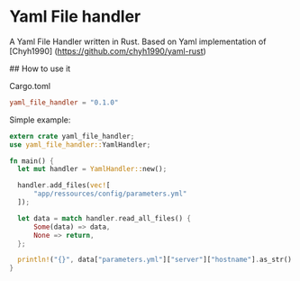 # Yaml File handler

A Yaml File Handler written in Rust. Based on Yaml implementation of [Chyh1990]
(https://github.com/chyh1990/yaml-rust)

## How to use it

Cargo.toml

```toml
yaml_file_handler = "0.1.0"
```

Simple example:

```rust
extern crate yaml_file_handler;
use yaml_file_handler::YamlHandler;

fn main() {
  let mut handler = YamlHandler::new();

  handler.add_files(vec![
      "app/ressources/config/parameters.yml"
  ]);

  let data = match handler.read_all_files() {
      Some(data) => data,
      None => return,
  };

  println!("{}", data["parameters.yml"]["server"]["hostname"].as_str().unwrap());
}
```
